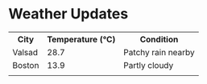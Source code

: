 # Weather Updates

<!-- WEATHER-UPDATE-START -->
<table><tr><th>City</th><th>Temperature (°C)</th><th>Condition</th></tr><tr><td>Valsad</td><td>28.7</td><td>Patchy rain nearby</td></tr><tr><td>Boston</td><td>13.9</td><td>Partly cloudy</td></tr><tr><td></td><td></td><td></td></tr></table>
<!-- WEATHER-UPDATE-END -->
